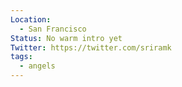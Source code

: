 ```yaml
---
Location:
  - San Francisco
Status: No warm intro yet
Twitter: https://twitter.com/sriramk
tags:
  - angels
---
```

